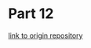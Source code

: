 # Part 12

[link to origin repository](https://github.com/fullstack-hy2020/part12-containers-applications)